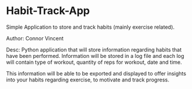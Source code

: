 # Habit-Track-App
Simple Application to store and track habits (mainly exercise related). 

Author: Connor Vincent 

Desc: Python application that will store information regarding habits that have been performed. Information will be stored in a log file and each log will contain type of workout, quantity of reps for workout, date and time. 

This information will be able to be exported and displayed to offer insights into your habits regarding exercise, to motivate and track progress.
